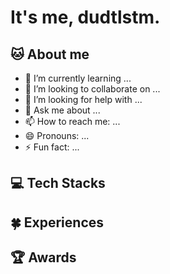 # It's me, dudtlstm.

## 🐱 About me
- 🌱 I’m currently learning ...
- 👯 I’m looking to collaborate on ...
- 🤔 I’m looking for help with ...
- 💬 Ask me about ...
- 📫 How to reach me: ...
- 😄 Pronouns: ...
- ⚡ Fun fact: ...

## 💻 Tech Stacks

## 🍀 Experiences

## 🏆 Awards
